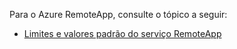 Para o Azure RemoteApp, consulte o tópico a seguir:

- [Limites e valores padrão do serviço RemoteApp](../articles/remoteapp/remoteapp-servicelimits.md)

<!---HONumber=62-->
